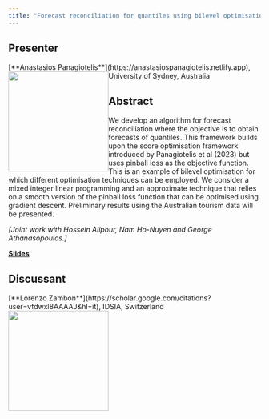 ```yaml
---
title: "Forecast reconciliation for quantiles using bilevel optimisation"
---
```


## Presenter

<div class = "figure">
[**Anastasios Panagiotelis**](https://anastasiospanagiotelis.netlify.app), University of Sydney, Australia
<img src="/img/tas.png"  width=200px height=200px style="float:left">
</div>

## Abstract

We develop an algorithm for forecast reconciliation where the objective is to obtain forecasts of quantiles. This framework builds upon the score optimisation framework introduced by Panagiotelis et al (2023) but uses pinball loss as the objective function. This is an example of bilevel optimisation for which different optimisation techniques can be employed. We consider a mixed integer linear programming and an approximate technique that relies on a smooth version of the pinball loss function that can be optimised using gradient descent. Preliminary results using the Australian tourism data will be presented.

*[Joint work with Hossein Alipour, Nam Ho-Nuyen and George Athanasopoulos.]*

[**Slides**](https://robjhyndman.com/files/prato/QuantileReco.pdf)

## Discussant

<div class = "figure">
[**Lorenzo Zambon**](https://scholar.google.com/citations?user=vfdwxl8AAAAJ&hl=it), IDSIA, Switzerland
<img src=/img/lorenzo.png  width=200px height=200px style="float:left">
</div>
